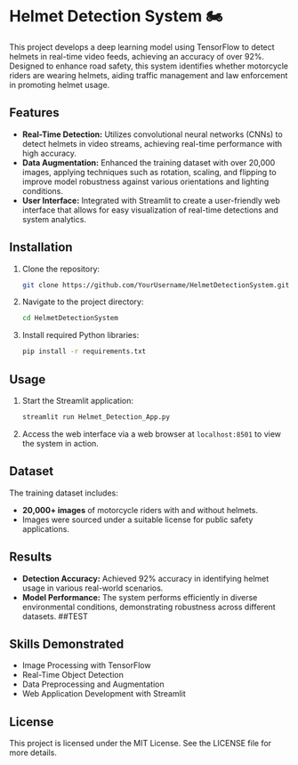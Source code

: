 # Helmet Detection System 🏍️

This project develops a deep learning model using TensorFlow to detect helmets in real-time video feeds, achieving an accuracy of over 92%. Designed to enhance road safety, this system identifies whether motorcycle riders are wearing helmets, aiding traffic management and law enforcement in promoting helmet usage.

## Features

- **Real-Time Detection:** Utilizes convolutional neural networks (CNNs) to detect helmets in video streams, achieving real-time performance with high accuracy.
- **Data Augmentation:** Enhanced the training dataset with over 20,000 images, applying techniques such as rotation, scaling, and flipping to improve model robustness against various orientations and lighting conditions.
- **User Interface:** Integrated with Streamlit to create a user-friendly web interface that allows for easy visualization of real-time detections and system analytics.

## Installation

1. Clone the repository:
   ```bash
   git clone https://github.com/YourUsername/HelmetDetectionSystem.git
   ```

2. Navigate to the project directory:
   ```bash
   cd HelmetDetectionSystem
   ```

3. Install required Python libraries:
   ```bash
   pip install -r requirements.txt
   ```

## Usage

1. Start the Streamlit application:
   ```bash
   streamlit run Helmet_Detection_App.py
   ```

2. Access the web interface via a web browser at `localhost:8501` to view the system in action.

## Dataset

The training dataset includes:
- **20,000+ images** of motorcycle riders with and without helmets.
- Images were sourced under a suitable license for public safety applications.

## Results

- **Detection Accuracy:** Achieved 92% accuracy in identifying helmet usage in various real-world scenarios.
- **Model Performance:** The system performs efficiently in diverse environmental conditions, demonstrating robustness across different datasets.
##TEST
## Skills Demonstrated

- Image Processing with TensorFlow
- Real-Time Object Detection
- Data Preprocessing and Augmentation
- Web Application Development with Streamlit

## License

This project is licensed under the MIT License. See the LICENSE file for more details.
